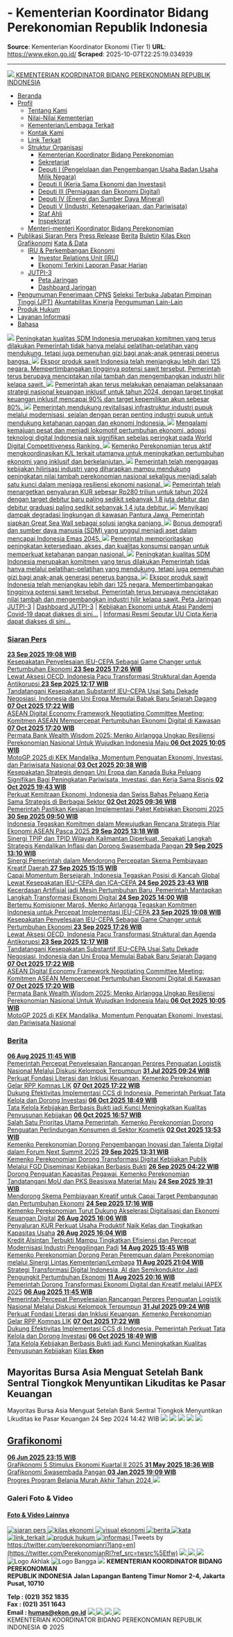 # - Kementerian Koordinator Bidang Perekonomian Republik Indonesia

**Source**: Kementerian Koordinator Ekonomi (Tier 1)
**URL**: https://www.ekon.go.id/
**Scraped**: 2025-10-07T22:25:19.034939

---

[ ![](https://www.ekon.go.id/image/logo.png) KEMENTERIAN KOORDINATOR BIDANG PEREKONOMIAN REPUBLIK INDONESIA ](https://www.ekon.go.id/)
  * [Beranda](https://www.ekon.go.id/)
  * [ Profil ](https://www.ekon.go.id/)
    * [Tentang Kami](https://www.ekon.go.id/profil/1/tentang-kami)
    * [Nilai-Nilai Kementerian](https://www.ekon.go.id/profil/3/nilai-nilai-kementerian)
    * [Kementerian/Lembaga Terkait](https://www.ekon.go.id/profil/6/kementerianlembaga-terkait)
    * [Kontak Kami](https://www.ekon.go.id/profil/5/kontak-kami)
    * [Link Terkait](https://www.ekon.go.id/profil/7/link-terkait)
    * [ Struktur Organisasi ](https://www.ekon.go.id/)
      * [ Kementerian Koordinator Bidang Perekonomian ](https://www.ekon.go.id/struktur-organisasi/1/kementerian-koordinator-bidang-perekonomian)
      * [ Sekretariat ](https://www.ekon.go.id/struktur-organisasi/2/sekretariat)
      * [ Deputi I (Pengelolaan dan Pengembangan Usaha Badan Usaha Milik Negara) ](https://www.ekon.go.id/struktur-organisasi/4/deputi-i-pengelolaan-dan-pengembangan-usaha-badan-usaha-milik-negara)
      * [ Deputi II (Kerja Sama Ekonomi dan Investasi) ](https://www.ekon.go.id/struktur-organisasi/5/deputi-ii-kerja-sama-ekonomi-dan-investasi)
      * [ Deputi III (Perniagaan dan Ekonomi Digital) ](https://www.ekon.go.id/struktur-organisasi/6/deputi-iii-perniagaan-dan-ekonomi-digital)
      * [ Deputi IV (Energi dan Sumber Daya Mineral) ](https://www.ekon.go.id/struktur-organisasi/7/deputi-iv-energi-dan-sumber-daya-mineral)
      * [ Deputi V (Industri, Ketenagakerjaan, dan Pariwisata) ](https://www.ekon.go.id/struktur-organisasi/8/deputi-v-industri-ketenagakerjaan-dan-pariwisata)
      * [ Staf Ahli ](https://www.ekon.go.id/struktur-organisasi/3/staf-ahli)
      * [ Inspektorat ](https://www.ekon.go.id/struktur-organisasi/11/inspektorat)
    * [ Menteri-menteri Koordinator Bidang Perekonomian](https://www.ekon.go.id/profil/menteri-menteri)
  * [ Publikasi ](https://www.ekon.go.id/) [Siaran Pers](https://www.ekon.go.id/publikasi/1/siaran-pers) [Press Release](https://www.ekon.go.id/publikasi/7/press-release) [Berita](https://www.ekon.go.id/publikasi/2/berita) [Buletin](https://www.ekon.go.id/publikasi/6/buletin) [Kilas Ekon](https://www.ekon.go.id/publikasi/3/kilas-ekon) [Grafikonomi](https://www.ekon.go.id/publikasi/4/grafikonomi) [Kata & Data](https://www.ekon.go.id/publikasi/5/kata-data)
    * [ IRU & Perkembangan Ekonomi ](https://www.ekon.go.id/)
      * [ Investor Relations Unit (IRU) ](https://www.ekon.go.id/publikasi/iru)
      * [ Ekonomi Terkini ](https://www.ekon.go.id/publikasi/ekonomi-terkini)
[ Laporan Pasar Harian ](https://www.ekon.go.id/publikasi/pasar-harian)
    * [ JUTPI-3 ](https://www.ekon.go.id/)
      * [ Peta Jaringan ](https://www.ekon.go.id/publikasi/peta-jaringan)
      * [ Dashboard Jaringan ](https://www.ekon.go.id/publikasi/dashboard-jaringan)
  * [ Pengumuman ](https://www.ekon.go.id/)
[Penerimaan CPNS](http://rekrutmen.ekon.go.id/cpns) [Seleksi Terbuka Jabatan Pimpinan Tinggi (JPT)](http://rekrutmen.ekon.go.id/jpt) [Akuntabilitas Kinerja](https://kinerja.ekon.go.id/) [Pengumuman Lain-Lain](https://www.ekon.go.id/pengumuman/4/pengumuman-lain-lain)
  * [Produk Hukum](https://www.ekon.go.id/produk-hukum)
  * [Layanan Informasi](http://ppid.ekon.go.id)
  * [ Bahasa ](https://www.ekon.go.id/)
[](https://www.ekon.go.id/locale/id) [](https://www.ekon.go.id/locale/en)


![](http://ekon.go.id/image/banner/banner_1725958910.jpeg)
[ Peningkatan kualitas SDM Indonesia merupakan komitmen yang terus dilakukan Pemerintah tidak hanya melalui pelatihan-pelatihan yang mendukung, tetapi juga pemenuhan gizi bagi anak-anak generasi penerus bangsa. ](https://www.ekon.go.id/ekon.go.id)
![](http://ekon.go.id/image/banner/banner_1725432420.jpeg)
[ Ekspor produk sawit Indonesia telah menjangkau lebih dari 125 negara. Mempertimbangakan tingginya potensi sawit tersebut, Pemerintah terus berupaya menciptakan nilai tambah dan mengembangkan industri hilir kelapa sawit. ](https://www.ekon.go.id/ekon.go.id)
![](http://ekon.go.id/image/banner/banner_1725432487.jpeg)
[ Pemerintah akan terus melakukan penajaman pelaksanaan strategi nasional keuangan inklusif untuk tahun 2024, dengan target tingkat keuangan inklusif mencapai 90% dan target kepemilikan akun sebesar 80%. ](https://www.ekon.go.id/ekon.go.id)
![](http://ekon.go.id/image/banner/banner_1725432997.jpeg)
[ Pemerintah mendukung revitalisasi infrastruktur industri pupuk melalui modernisasi, sejalan dengan peran penting industri pupuk untuk mendukung ketahanan pangan dan ekonomi Indonesia. ](https://www.ekon.go.id/publikasi/detail/5917/pemerintah-dorong-kemajuan-industri-pupuk-untuk-ciptakan-energi-hijau-yang-kuat-di-indonesia)
![](http://ekon.go.id/image/banner/banner_1725433031.jpeg)
[ Mengalami kemajuan pesat dan menjadi lokomotif pertumbuhan ekonomi, adopsi teknologi digital Indonesia naik signifikan sebelas peringkat pada World Digital Competitiveness Ranking. ](https://www.ekon.go.id/ekon.go.id)
![](http://ekon.go.id/image/banner/banner_1725433081.jpeg)
[ Kemenko Perekonomian terus aktif mengkoordinasikan K/L terkait utamanya untuk meningkatkan pertumbuhan ekonomi yang inklusif dan berkelanjutan. ](https://www.ekon.go.id/ekon.go.id)
![](http://ekon.go.id/image/banner/banner_1725433128.jpeg)
[ Pemerintah telah menggagas kebijakan hilirisasi industri yang diharapkan mampu mendukung peningkatan nilai tambah perekonomian nasional sekaligus menjadi salah satu kunci dalam menjaga resiliensi ekonomi nasional. ](https://www.ekon.go.id/ekon.go.id)
![](http://ekon.go.id/image/banner/banner_1725958544.jpeg)
[ Pemerintah telah menargetkan penyaluran KUR sebesar Rp280 triliun untuk tahun 2024 dengan target debitur baru paling sedikit sebanyak 1,8 juta debitur dan debitur graduasi paling sedikit sebanyak 1,4 juta debitur. ](https://www.ekon.go.id/ekon.go.id)
![](http://ekon.go.id/image/banner/banner_1725958677.jpeg)
[ Menyikapi dampak degradasi lingkungan di kawasan Pantura Jawa, Pemerintah siapkan Great Sea Wall sebagai solusi jangka panjang. ](https://www.ekon.go.id/ekon.go.id)
![](http://ekon.go.id/image/banner/banner_1725958774.jpeg)
[ Bonus demografi dan sumber daya manusia (SDM) yang unggul menjadi aset dalam mencapai Indonesia Emas 2045. ](https://www.ekon.go.id/ekon.go.id)
![](http://ekon.go.id/image/banner/banner_1725958851.jpeg)
[ Pemerintah memprioritaskan peningkatan ketersediaan, akses, dan kualitas konsumsi pangan untuk memperkuat ketahanan pangan nasional. ](https://www.ekon.go.id/ekon.go.id)
![](http://ekon.go.id/image/banner/banner_1725958910.jpeg)
[ Peningkatan kualitas SDM Indonesia merupakan komitmen yang terus dilakukan Pemerintah tidak hanya melalui pelatihan-pelatihan yang mendukung, tetapi juga pemenuhan gizi bagi anak-anak generasi penerus bangsa. ](https://www.ekon.go.id/ekon.go.id)
![](http://ekon.go.id/image/banner/banner_1725432420.jpeg)
[ Ekspor produk sawit Indonesia telah menjangkau lebih dari 125 negara. Mempertimbangakan tingginya potensi sawit tersebut, Pemerintah terus berupaya menciptakan nilai tambah dan mengembangkan industri hilir kelapa sawit. ](https://www.ekon.go.id/ekon.go.id)
[Peta Jaringan JUTPI-3](https://ekon.go.id/publikasi/peta-jaringan) | [Dashboard JUTPI-3](https://ekon.go.id/publikasi/dashboard-jaringan) | [Kebijakan Ekonomi untuk Atasi Pandemi Covid-19 dapat diakses di sini...](https://ekon.go.id/info-sektoral/17/covid-19) | [Informasi Resmi Seputar UU Cipta Kerja dapat diakses di sini...](https://uu-ciptakerja.go.id/)
###  [ Siaran Pers ](https://www.ekon.go.id/publikasi/1/siaran-pers)
[ **23 Sep 2025 19:08 WIB**  
Kesepakatan Penyelesaian IEU-CEPA Sebagai Game Changer untuk Pertumbuhan Ekonomi ](https://www.ekon.go.id/publikasi/detail/6572/kesepakatan-penyelesaian-ieu-cepa-sebagai-game-changer-untuk-pertumbuhan-ekonomi)
[ **23 Sep 2025 17:26 WIB**  
Lewat Aksesi OECD, Indonesia Pacu Transformasi Struktural dan Agenda Antikorupsi ](https://www.ekon.go.id/publikasi/detail/6571/lewat-aksesi-oecd-indonesia-pacu-transformasi-struktural-dan-agenda-antikorupsi)
[ **23 Sep 2025 12:17 WIB**  
Tandatangani Kesepakatan Substantif IEU–CEPA Usai Satu Dekade Negosiasi, Indonesia dan Uni Eropa Memulai Babak Baru Sejarah Dagang ](https://www.ekon.go.id/publikasi/detail/6570/tandatangani-kesepakatan-substantif-ieucepa-usai-satu-dekade-negosiasi-indonesia-dan-uni-eropa-memulai-babak-baru-sejarah-dagang)
[ **07 Oct 2025 17:22 WIB**  
ASEAN Digital Economy Framework Negotiating Committee Meeting: Komitmen ASEAN Mempercepat Pertumbuhan Ekonomi Digital di Kawasan ](https://www.ekon.go.id/publikasi/detail/6593/asean-digital-economy-framework-negotiating-committee-meeting-komitmen-asean-mempercepat-pertumbuhan-ekonomi-digital-di-kawasan)
[ **07 Oct 2025 17:20 WIB**  
Permata Bank Wealth Wisdom 2025: Menko Airlangga Ungkap Resiliensi Perekonomian Nasional Untuk Wujudkan Indonesia Maju ](https://www.ekon.go.id/publikasi/detail/6592/permata-bank-wealth-wisdom-2025-menko-airlangga-ungkap-resiliensi-perekonomian-nasional-untuk-wujudkan-indonesia-maju)
[ **06 Oct 2025 10:05 WIB**  
MotoGP 2025 di KEK Mandalika, Momentum Penguatan Ekonomi, Investasi, dan Pariwisata Nasional ](https://www.ekon.go.id/publikasi/detail/6588/motogp-2025-di-kek-mandalika-momentum-penguatan-ekonomi-investasi-dan-pariwisata-nasional)
[ **03 Oct 2025 20:38 WIB**  
Kesepakatan Strategis dengan Uni Eropa dan Kanada Buka Peluang Signifikan Bagi Peningkatan Pariwisata, Investasi, dan Kerja Sama Bisnis ](https://www.ekon.go.id/publikasi/detail/6587/kesepakatan-strategis-dengan-uni-eropa-dan-kanada-buka-peluang-signifikan-bagi-peningkatan-pariwisata-investasi-dan-kerja-sama-bisnis)
[ **02 Oct 2025 19:43 WIB**  
Perkuat Kemitraan Ekonomi, Indonesia dan Swiss Bahas Peluang Kerja Sama Strategis di Berbagai Sektor ](https://www.ekon.go.id/publikasi/detail/6586/perkuat-kemitraan-ekonomi-indonesia-dan-swiss-bahas-peluang-kerja-sama-strategis-di-berbagai-sektor)
[ **02 Oct 2025 09:36 WIB**  
Pemerintah Pastikan Kesiapan Implementasi Paket Kebijakan Ekonomi 2025 ](https://www.ekon.go.id/publikasi/detail/6584/pemerintah-pastikan-kesiapan-implementasi-paket-kebijakan-ekonomi-2025)
[ **30 Sep 2025 09:50 WIB**  
Indonesia Tegaskan Komitmen dalam Mewujudkan Rencana Strategis Pilar Ekonomi ASEAN Pasca 2025 ](https://www.ekon.go.id/publikasi/detail/6583/indonesia-tegaskan-komitmen-dalam-mewujudkan-rencana-strategis-pilar-ekonomi-asean-pasca-2025)
[ **29 Sep 2025 13:18 WIB**  
Sinergi TPIP dan TPID Wilayah Kalimantan Diperkuat, Sepakati Langkah Strategis Kendalikan Inflasi dan Dorong Swasembada Pangan ](https://www.ekon.go.id/publikasi/detail/6581/sinergi-tpip-dan-tpid-wilayah-kalimantan-diperkuat-sepakati-langkah-strategis-kendalikan-inflasi-dan-dorong-swasembada-pangan)
[ **29 Sep 2025 13:10 WIB**  
Sinergi Pemerintah dalam Mendorong Percepatan Skema Pembiayaan Kreatif Daerah ](https://www.ekon.go.id/publikasi/detail/6580/sinergi-pemerintah-dalam-mendorong-percepatan-skema-pembiayaan-kreatif-daerah)
[ **27 Sep 2025 15:15 WIB**  
Capai Momentum Bersejarah, Indonesia Tegaskan Posisi di Kancah Global Lewat Kesepakatan IEU–CEPA dan ICA–CEPA ](https://www.ekon.go.id/publikasi/detail/6578/capai-momentum-bersejarah-indonesia-tegaskan-posisi-di-kancah-global-lewat-kesepakatan-ieucepa-dan-icacepa)
[ **24 Sep 2025 23:43 WIB**  
Kecerdasan Artifisial jadi Mesin Pertumbuhan Baru, Pemerintah Mantapkan Langkah Transformasi Ekonomi Digital ](https://www.ekon.go.id/publikasi/detail/6576/kecerdasan-artifisial-jadi-mesin-pertumbuhan-baru-pemerintah-mantapkan-langkah-transformasi-ekonomi-digital)
[ **24 Sep 2025 14:00 WIB**  
Bertemu Komisioner Maroš, Menko Airlangga Tegaskan Komitmen Indonesia untuk Percepat Implementasi IEU-CEPA ](https://www.ekon.go.id/publikasi/detail/6573/bertemu-komisioner-maros-menko-airlangga-tegaskan-komitmen-indonesia-untuk-percepat-implementasi-ieu-cepa)
[ **23 Sep 2025 19:08 WIB**  
Kesepakatan Penyelesaian IEU-CEPA Sebagai Game Changer untuk Pertumbuhan Ekonomi ](https://www.ekon.go.id/publikasi/detail/6572/kesepakatan-penyelesaian-ieu-cepa-sebagai-game-changer-untuk-pertumbuhan-ekonomi)
[ **23 Sep 2025 17:26 WIB**  
Lewat Aksesi OECD, Indonesia Pacu Transformasi Struktural dan Agenda Antikorupsi ](https://www.ekon.go.id/publikasi/detail/6571/lewat-aksesi-oecd-indonesia-pacu-transformasi-struktural-dan-agenda-antikorupsi)
[ **23 Sep 2025 12:17 WIB**  
Tandatangani Kesepakatan Substantif IEU–CEPA Usai Satu Dekade Negosiasi, Indonesia dan Uni Eropa Memulai Babak Baru Sejarah Dagang ](https://www.ekon.go.id/publikasi/detail/6570/tandatangani-kesepakatan-substantif-ieucepa-usai-satu-dekade-negosiasi-indonesia-dan-uni-eropa-memulai-babak-baru-sejarah-dagang)
[ **07 Oct 2025 17:22 WIB**  
ASEAN Digital Economy Framework Negotiating Committee Meeting: Komitmen ASEAN Mempercepat Pertumbuhan Ekonomi Digital di Kawasan ](https://www.ekon.go.id/publikasi/detail/6593/asean-digital-economy-framework-negotiating-committee-meeting-komitmen-asean-mempercepat-pertumbuhan-ekonomi-digital-di-kawasan)
[ **07 Oct 2025 17:20 WIB**  
Permata Bank Wealth Wisdom 2025: Menko Airlangga Ungkap Resiliensi Perekonomian Nasional Untuk Wujudkan Indonesia Maju ](https://www.ekon.go.id/publikasi/detail/6592/permata-bank-wealth-wisdom-2025-menko-airlangga-ungkap-resiliensi-perekonomian-nasional-untuk-wujudkan-indonesia-maju)
[ **06 Oct 2025 10:05 WIB**  
MotoGP 2025 di KEK Mandalika, Momentum Penguatan Ekonomi, Investasi, dan Pariwisata Nasional ](https://www.ekon.go.id/publikasi/detail/6588/motogp-2025-di-kek-mandalika-momentum-penguatan-ekonomi-investasi-dan-pariwisata-nasional)
###  [ Berita ](https://www.ekon.go.id/publikasi/2/berita)
[ **06 Aug 2025 11:45 WIB**  
Pemerintah Percepat Penyelesaian Rancangan Perpres Penguatan Logistik Nasional Melalui Diskusi Kelompok Terpumpun](https://www.ekon.go.id/publikasi/detail/6504/pemerintah-percepat-penyelesaian-rancangan-perpres-penguatan-logistik-nasional-melalui-diskusi-kelompok-terpumpun)
[ **31 Jul 2025 09:24 WIB**  
Perkuat Fondasi Literasi dan Inklusi Keuangan, Kemenko Perekonomian Gelar RPP Komnas LIK](https://www.ekon.go.id/publikasi/detail/6498/perkuat-fondasi-literasi-dan-inklusi-keuangan-kemenko-perekonomian-gelar-rpp-komnas-lik)
[ **07 Oct 2025 17:22 WIB**  
Dukung Efektivitas Implementasi CCS di Indonesia, Pemerintah Perkuat Tata Kelola dan Dorong Investasi](https://www.ekon.go.id/publikasi/detail/6591/dukung-efektivitas-implementasi-ccs-di-indonesia-pemerintah-perkuat-tata-kelola-dan-dorong-investasi)
[ **06 Oct 2025 18:49 WIB**  
Tata Kelola Kebijakan Berbasis Bukti jadi Kunci Meningkatkan Kualitas Penyusunan Kebijakan](https://www.ekon.go.id/publikasi/detail/6590/tata-kelola-kebijakan-berbasis-bukti-jadi-kunci-meningkatkan-kualitas-penyusunan-kebijakan)
[ **06 Oct 2025 16:57 WIB**  
Salah Satu Prioritas Utama Pemerintah, Kemenko Perekonomian Dorong Penguatan Perlindungan Konsumen di Sektor Kosmetik](https://www.ekon.go.id/publikasi/detail/6589/salah-satu-prioritas-utama-pemerintah-kemenko-perekonomian-dorong-penguatan-perlindungan-konsumen-di-sektor-kosmetik)
[ **02 Oct 2025 13:53 WIB**  
Kemenko Perekonomian Dorong Pengembangan Inovasi dan Talenta Digital dalam Forum Next Summit 2025](https://www.ekon.go.id/publikasi/detail/6585/kemenko-perekonomian-dorong-pengembangan-inovasi-dan-talenta-digital-dalam-forum-next-summit-2025)
[ **29 Sep 2025 13:31 WIB**  
Kemenko Perekonomian Dorong Transformasi Digital Kebijakan Publik Melalui FGD Diseminasi Kebijakan Berbasis Bukti](https://www.ekon.go.id/publikasi/detail/6582/kemenko-perekonomian-dorong-transformasi-digital-kebijakan-publik-melalui-fgd-diseminasi-kebijakan-berbasis-bukti)
[ **26 Sep 2025 04:22 WIB**  
Dorong Penguatan Kapasitas Pegawai, Kemenko Perekonomian Tandatangani MoU dan PKS Beasiswa Material Maju](https://www.ekon.go.id/publikasi/detail/6577/dorong-penguatan-kapasitas-pegawai-kemenko-perekonomian-tandatangani-mou-dan-pks-beasiswa-material-maju)
[ **24 Sep 2025 19:31 WIB**  
Mendorong Skema Pembiayaan Kreatif untuk Capai Target Pembangunan dan Pertumbuhan Ekonomi](https://www.ekon.go.id/publikasi/detail/6575/mendorong-skema-pembiayaan-kreatif-untuk-capai-target-pembangunan-dan-pertumbuhan-ekonomi)
[ **24 Sep 2025 17:16 WIB**  
Kemenko Perekonomian Turut Dukung Akselerasi Digitalisasi dan Ekonomi Keuangan Digital](https://www.ekon.go.id/publikasi/detail/6574/kemenko-perekonomian-turut-dukung-akselerasi-digitalisasi-dan-ekonomi-keuangan-digital)
[ **26 Aug 2025 16:06 WIB**  
Penyaluran KUR Perkuat Usaha Produktif Naik Kelas dan Tingkatkan Kapasitas Usaha](https://www.ekon.go.id/publikasi/detail/6537/penyaluran-kur-perkuat-usaha-produktif-naik-kelas-dan-tingkatkan-kapasitas-usaha)
[ **26 Aug 2025 16:04 WIB**  
Kredit Alsintan Terbukti Mampu Tingkatkan Efisiensi dan Percepat Modernisasi Industri Penggilingan Padi](https://www.ekon.go.id/publikasi/detail/6536/kredit-alsintan-terbukti-mampu-tingkatkan-efisiensi-dan-percepat-modernisasi-industri-penggilingan-padi)
[ **14 Aug 2025 15:45 WIB**  
Kemenko Perekonomian Dorong Peran Perempuan dalam Perekonomian melalui Sinergi Lintas Kementerian/Lembaga](https://www.ekon.go.id/publikasi/detail/6521/kemenko-perekonomian-dorong-peran-perempuan-dalam-perekonomian-melalui-sinergi-lintas-kementerianlembaga)
[ **11 Aug 2025 21:04 WIB**  
Strategi Transformasi Digital Indonesia, AI dan Semikonduktor Jadi Pengungkit Pertumbuhan Ekonomi](https://www.ekon.go.id/publikasi/detail/6519/strategi-transformasi-digital-indonesia-ai-dan-semikonduktor-jadi-pengungkit-pertumbuhan-ekonomi)
[ **11 Aug 2025 20:16 WIB**  
Pemerintah Dorong Transformasi Ekonomi Digital dan Kreatif melalui IAPEX 2025](https://www.ekon.go.id/publikasi/detail/6518/pemerintah-dorong-transformasi-ekonomi-digital-dan-kreatif-melalui-iapex-2025)
[ **06 Aug 2025 11:45 WIB**  
Pemerintah Percepat Penyelesaian Rancangan Perpres Penguatan Logistik Nasional Melalui Diskusi Kelompok Terpumpun](https://www.ekon.go.id/publikasi/detail/6504/pemerintah-percepat-penyelesaian-rancangan-perpres-penguatan-logistik-nasional-melalui-diskusi-kelompok-terpumpun)
[ **31 Jul 2025 09:24 WIB**  
Perkuat Fondasi Literasi dan Inklusi Keuangan, Kemenko Perekonomian Gelar RPP Komnas LIK](https://www.ekon.go.id/publikasi/detail/6498/perkuat-fondasi-literasi-dan-inklusi-keuangan-kemenko-perekonomian-gelar-rpp-komnas-lik)
[ **07 Oct 2025 17:22 WIB**  
Dukung Efektivitas Implementasi CCS di Indonesia, Pemerintah Perkuat Tata Kelola dan Dorong Investasi](https://www.ekon.go.id/publikasi/detail/6591/dukung-efektivitas-implementasi-ccs-di-indonesia-pemerintah-perkuat-tata-kelola-dan-dorong-investasi)
[ **06 Oct 2025 18:49 WIB**  
Tata Kelola Kebijakan Berbasis Bukti jadi Kunci Meningkatkan Kualitas Penyusunan Kebijakan](https://www.ekon.go.id/publikasi/detail/6590/tata-kelola-kebijakan-berbasis-bukti-jadi-kunci-meningkatkan-kualitas-penyusunan-kebijakan)
[ Kilas **Ekon** ](https://www.ekon.go.id/publikasi/3/kilas-ekon)
## Mayoritas Bursa Asia Menguat Setelah Bank Sentral Tiongkok Menyuntikan Likuditas ke Pasar Keuangan
Mayoritas Bursa Asia Menguat Setelah Bank Sentral Tiongkok Menyuntikan Likuditas ke Pasar Keuangan 
24 Sep 2024 14:42 WIB
![](http://ekon.go.id/image/publikasi/publikasi_1727163901_66f26dfd86e15.jpeg)
![](http://ekon.go.id/image/publikasi/publikasi_1727163901_66f26dfd8233b.jpeg)
![](http://ekon.go.id/image/publikasi/publikasi_1727163901_66f26dfd84195.jpeg)
![](http://ekon.go.id/image/publikasi/publikasi_1727163901_66f26dfd86e15.jpeg)
![](http://ekon.go.id/image/publikasi/publikasi_1727163901_66f26dfd8233b.jpeg)
##  [ **Grafikonomi** ](https://www.ekon.go.id/publikasi/4/grafikonomi)
[ **06 Jun 2025 23:15 WIB**  
Grafikonomi 5 Stimulus Ekonomi Kuartal II 2025 ](https://www.ekon.go.id/ekon.go.id)
[ **31 May 2025 18:36 WIB**  
Grafikonomi Swasembada Pangan ](https://www.ekon.go.id/ekon.go.id)
[ **03 Jan 2025 19:09 WIB**  
Progres Program Belanja Murah Akhir Tahun 2024 ](https://www.ekon.go.id/www.ekon.go.id)
[ ![](https://www.ekon.go.id/image/ppid.png) ](http://ppid.ekon.go.id/)
### Galeri Foto & Video 
[ ](https://www.ekon.go.id/galery/detail/71/leadership-indonesia-diakui-oecd)
[ ](https://www.ekon.go.id/galery/detail/70/diikuti-oleh-seluruh-pegawai-acara-puncak-semarak-kemerdekaan-kemenko-perekonomian-sukses-hadirkan-suasana-kebersamaan-yang-penuh-kegembiraan)
[ ](https://www.ekon.go.id/galery/detail/69/indonesia-bersiap-menjadi-salah-satu-produsen-bahan-anoda-baterai-lithium-ion-terbesar-di-dunia)
[ ](https://www.ekon.go.id/galery/detail/68/pemerintah-dorong-kemajuan-industri-pupuk-untuk-ciptakan-energi-hijau-yang-kuat-di-indonesia)
[ ](https://www.ekon.go.id/galery/detail/67/indonesia-berhasil-catat-pertumbuhan-triwulan-ii-2024-mencapai-505)
[ ](https://www.ekon.go.id/galery/detail/66/tinjau-kesiapan-sarana-dan-prasarana-kantor-kemenko-perekonomian-di-ikn-menko-airlangga-optimis-dapat-segera-mendukung-kinerja-pemerintah)
[ ](https://www.ekon.go.id/galery/detail/65/workshop-proses-aksesi-oecd-menko-airlangga-ungkap-indonesia-menjadi-negara-dengan-kekuatan-global-yang-sedang-berkembang-di-asia)
####  [Foto & Video Lainnya](https://www.ekon.go.id/galery)
[ ![siaran pers](https://www.ekon.go.id/image/mobile/siaran_pers.png) ](https://www.ekon.go.id/publikasi/1/siaran-pers)
[ ![kilas ekonomi](https://www.ekon.go.id/image/mobile/kilas_ekonomi.png) ](https://www.ekon.go.id/publikasi/3/kilas-ekonomi)
[ ![visual ekonomi](https://www.ekon.go.id/image/mobile/visual_ekonomi.png) ](https://www.ekon.go.id/publikasi/4/ekonomi-dalam-visual)
[ ![berita](https://www.ekon.go.id/image/mobile/berita.png) ](https://www.ekon.go.id/publikasi/2/berita)
[ ![kata](https://www.ekon.go.id/image/mobile/kata.png) ](https://www.ekon.go.id/publikasi/5/kata-dan-data)
[ ![link_terkait](https://www.ekon.go.id/image/mobile/link_terkait.png) ](https://ekon.go.id/profil/7/link-terkait)
[ ![produk hukum](https://www.ekon.go.id/image/mobile/produk_hukum.png) ](https://www.ekon.go.id/produk-hukum)
[ ![informasi](https://www.ekon.go.id/image/mobile/informasi.png) ](http://ppid.ekon.go.id/)
[Tweets by https://twitter.com/perekonomianri?lang=en](https://twitter.com/PerekonomianRI?ref_src=twsrc%5Etfw)
[ ![](https://www.ekon.go.id/image/katadata.png) ](https://www.ekon.go.id/publikasi/5/kata-data) [ ![](https://www.ekon.go.id/image/pr_hukum.png) ](https://www.ekon.go.id/produk-hukum) [ ![](https://www.ekon.go.id/image/link.png) ](javascript:;)
![Logo Akhlak](https://www.ekon.go.id/image/logo_akhlak.png) ![Logo Bangga](https://www.ekon.go.id/image/logo_bangga.png)
![](https://www.ekon.go.id/image/logo.png)
**KEMENTERIAN KOORDINATOR BIDANG PEREKONOMIAN**  
**REPUBLIK INDONESIA**
**Jalan Lapangan Banteng Timur Nomor 2-4, Jakarta Pusat, 10710**  
  
**Telp : (021) 352 1835**  
**Fax : (021) 351 1643**  
**Email : humas@ekon.go.id**
[ ![](http://ekon.go.id/image/fb.jpg) ](https://www.facebook.com/PerekonomianRI/) [ ![](http://ekon.go.id/image/tw.jpg) ](https://twitter.com/perekonomianri?lang=en) [ ![](http://ekon.go.id/image/yt.jpg) ](https://www.youtube.com/channel/UCJb11VbwcTpdS6RpJYIVbJw) [ ![](http://ekon.go.id/image/ig.jpg) ](https://www.instagram.com/perekonomianri/?hl=en)   
KEMENTERIAN KOORDINATOR BIDANG PEREKONOMIAN REPUBLIK INDONESIA © 2025
